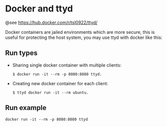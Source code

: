 # Docker and ttyd

@see https://hub.docker.com/r/tsl0922/ttyd/

Docker containers are jailed environments which are more secure, this is useful for protecting the host system, you may use ttyd with docker like this:

## Run types

  - Sharing single docker container with multiple clients:
    ```
    $ docker run -it --rm -p 8080:8080 ttyd.
    ```
  - Creating new docker container for each client:
    ```
    $ ttyd docker run -it --rm ubuntu.
    ```

## Run example

```
docker run -it --rm -p 8080:8080 ttyd
```